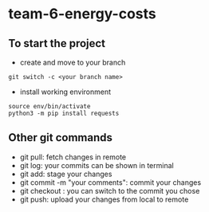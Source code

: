 # team-6-energy-costs

## To start the project

- create and move to your branch 

```Shell
git switch -c <your branch name>
```

- install working environment

```Shell
source env/bin/activate
python3 -m pip install requests
```

## Other git commands
- git pull: fetch changes in remote
- git log: your commits can be shown in terminal
- git add: stage your changes
- git commit -m "your comments": commit your changes
- git checkout <commit no.>: you can switch to the commit you chose
- git push: upload your changes from local to remote
